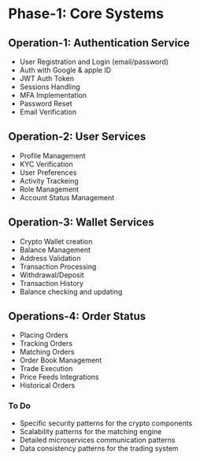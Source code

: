 # Phase-1: Core Systems

## Operation-1: Authentication Service
  - User Registration and Login (email/password)
  - Auth with Google & apple ID
  - JWT Auth Token
  - Sessions Handling
  - MFA Implementation
  - Password Reset
  - Email Verification

## Operation-2: User Services
  - Profile Management
  - KYC Verification
  - User Preferences
  - Activity Trackeing
  - Role Management
  - Account Status Management

## Operation-3: Wallet Services
  - Crypto Wallet creation
  - Balance Management
  - Address Validation
  - Transaction Processing
  - Withdrawal/Deposit
  - Transaction History
  - Balance checking and updating

## Operations-4: Order Status
  - Placing Orders
  - Tracking Orders
  - Matching Orders
  - Order Book Management
  - Trade Execution
  - Price Feeds Integrations
  - Historical Orders

### To Do

- Specific security patterns for the crypto components
- Scalability patterns for the matching engine
- Detailed microservices communication patterns
- Data consistency patterns for the trading system